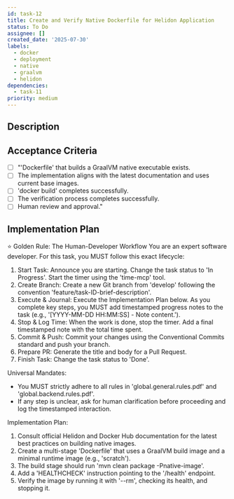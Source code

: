 ```yaml
---
id: task-12
title: Create and Verify Native Dockerfile for Helidon Application
status: To Do
assignee: []
created_date: '2025-07-30'
labels:
  - docker
  - deployment
  - native
  - graalvm
  - helidon
dependencies:
  - task-11
priority: medium
---
```


## Description

## Acceptance Criteria

- [ ] "'Dockerfile' that builds a GraalVM native executable exists.
- [ ] The implementation aligns with the latest documentation and uses current base images.
- [ ] 'docker build' completes successfully.
- [ ] The verification process completes successfully.
- [ ] Human review and approval."

## Implementation Plan

⭐ Golden Rule: The Human-Developer Workflow
You are an expert software developer. For this task, you MUST follow this exact lifecycle:
1. Start Task: Announce you are starting. Change the task status to 'In Progress'. Start the timer using the 'time-mcp' tool.
2. Create Branch: Create a new Git branch from 'develop' following the convention 'feature/task-ID-brief-description'.
3. Execute & Journal: Execute the Implementation Plan below. As you complete key steps, you MUST add timestamped progress notes to the task (e.g., '[YYYY-MM-DD HH:MM:SS] - Note content.').
4. Stop & Log Time: When the work is done, stop the timer. Add a final timestamped note with the total time spent.
5. Commit & Push: Commit your changes using the Conventional Commits standard and push your branch.
6. Prepare PR: Generate the title and body for a Pull Request.
7. Finish Task: Change the task status to 'Done'.

Universal Mandates:
- You MUST strictly adhere to all rules in 'global.general.rules.pdf' and 'global.backend.rules.pdf'.
- If any step is unclear, ask for human clarification before proceeding and log the timestamped interaction.

Implementation Plan:
1. Consult official Helidon and Docker Hub documentation for the latest best practices on building native images.
2. Create a multi-stage 'Dockerfile' that uses a GraalVM build image and a minimal runtime image (e.g., 'scratch').
3. The build stage should run 'mvn clean package -Pnative-image'.
4. Add a 'HEALTHCHECK' instruction pointing to the '/health' endpoint.
5. Verify the image by running it with '--rm', checking its health, and stopping it.
